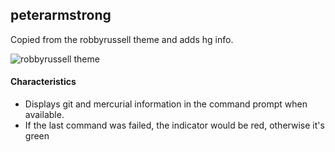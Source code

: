 ## peterarmstrong
Copied from the robbyrussell theme and adds hg info.

![robbyrussell theme](https://bachue.github.io/oh-my-fish/images/robbyrussell-screenshot.png)


#### Characteristics

* Displays git and mercurial information in the command prompt when available.
* If the last command was failed, the indicator would be red, otherwise it's green
